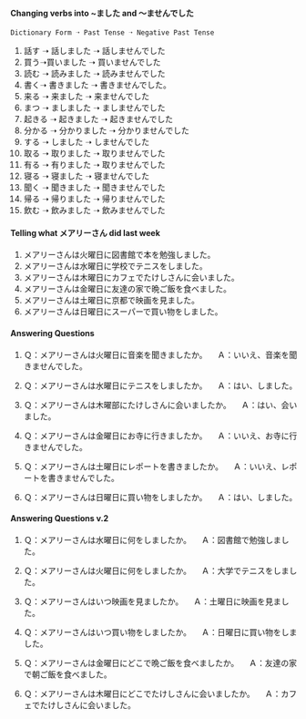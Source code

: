 #### Changing verbs into ~ました and ～ませんでした
	Dictionary Form ➝ Past Tense ➝ Negative Past Tense
1. 話す ➝ 話しました ➝ 話しませんでした
2. 買う➝買いました ➝ 買いませんでした
3. 読む ➝ 読みました ➝ 読みませんでした
4. 書く➝ 書きました ➝ 書きませんでした。
5. 来る ➝ 来ました ➝ 来ませんでした
6. まつ ➝ ましました ➝ ましませんでした
7. 起きる ➝ 起きました ➝ 起きませんでした
8. 分かる ➝ 分かりました ➝  分かりませんでした
9. する ➝ しました ➝ しませんでした
10. 取る ➝ 取りました ➝ 取りませんでした
11. 有る ➝ 有りました ➝ 取りませんでした
12. 寝る ➝ 寝ました ➝ 寝ませんでした
13. 聞く ➝ 聞きました ➝ 聞きませんでした
14. 帰る ➝ 帰りました ➝ 帰りませんでした
15. 飲む ➝ 飲みました ➝ 飲みませんでした

#### Telling what メアリーさん did last week
1. メアリーさんは火曜日に図書館で本を勉強しました。
2. メアリーさんは水曜日に学校でテニスをしました。
3. メアリーさんは木曜日にカフェでたけしさんに会いました。
4. メアリーさんは金曜日に友達の家で晩ご飯を食べました。
5. メアリーさんは土曜日に京都で映画を見ました。
6. メアリーさんは日曜日にスーパーで買い物をしました。


#### Answering Questions
1. Ｑ：メアリーさんは火曜日に音楽を聞きましたか。
　Ａ：いいえ、音楽を聞きませんでした。

2. Ｑ：メアリーさんは水曜日にテニスをしましたか。
　Ａ：はい、しました。

3. Ｑ：メアリーさんは木曜部にたけしさんに会いましたか。
　Ａ：はい、会いました。

4. Ｑ：メアリーさんは金曜日にお寺に行きましたか。
　Ａ：いいえ、お寺に行きませんでした。

5. Ｑ：メアリーさんは土曜日にレポートを書きましたか。
　Ａ：いいえ、レポートを書きませんでした。

6. Ｑ：メアリーさんは日曜日に買い物をしましたか。
　Ａ：はい、しました。




#### Answering Questions v.2
1. Ｑ：メアリーさんは水曜日に何をしましたか。
　Ａ：図書館で勉強しました。

2. Ｑ：メアリーさんは火曜日に何をしましたか。
　Ａ：大学でテニスをしました。

3. Ｑ：メアリーさんはいつ映画を見ましたか。
　Ａ：土曜日に映画を見ました。

4. Ｑ：メアリーさんはいつ買い物をしましたか。
　Ａ：日曜日に買い物をしました。

5. Ｑ：メアリーさんは金曜日にどこで晩ご飯を食べましたか。
　Ａ：友達の家で朝ご飯を食べました。

6. Ｑ：メアリーさんは木曜日にどこでたけしさんに会いましたか。
　Ａ：カフェでたけしさんに会いました。

